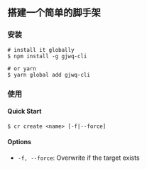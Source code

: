 ## 搭建一个简单的脚手架

### 安装

```shell
# install it globally
$ npm install -g gjwq-cli

# or yarn
$ yarn global add gjwq-cli
```

### 使用 

#### Quick Start 

```shell
$ cr create <name> [-f|--force]
```

#### Options

- `-f, --force`: Overwrite if the target exists